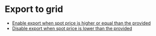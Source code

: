# Export to grid

- [Enable export when spot price is higher or equal than the provided](enable_export_when_spot_price_higher_than_provided.yml)
- [Disable export when spot price is lower than the provided](disable_export_if_spot_price_is_lower_than_provided.yml)
